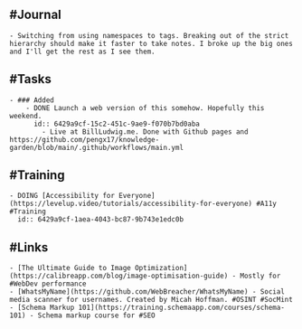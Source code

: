 ## #Journal
	- Switching from using namespaces to tags. Breaking out of the strict hierarchy should make it faster to take notes. I broke up the big ones and I'll get the rest as I see them.
## #Tasks
	- ### Added
		- DONE Launch a web version of this somehow. Hopefully this weekend.
		  id:: 6429a9cf-15c2-451c-9ae9-f070b7bd0aba
			- Live at BillLudwig.me. Done with Github pages and https://github.com/pengx17/knowledge-garden/blob/main/.github/workflows/main.yml
## #Training
	- DOING [Accessibility for Everyone](https://levelup.video/tutorials/accessibility-for-everyone) #A11y #Training
	  id:: 6429a9cf-1aea-4043-bc87-9b743e1edc0b
## #Links
	- [The Ultimate Guide to Image Optimization](https://calibreapp.com/blog/image-optimisation-guide) - Mostly for #WebDev performance
	- [WhatsMyName](https://github.com/WebBreacher/WhatsMyName) - Social media scanner for usernames. Created by Micah Hoffman. #OSINT #SocMint
	- [Schema Markup 101](https://training.schemaapp.com/courses/schema-101) - Schema markup course for #SEO